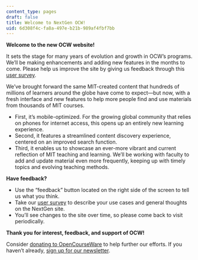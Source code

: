 ```yaml
---
content_type: pages
draft: false
title: Welcome to NextGen OCW!
uid: 6d308f4c-fa8a-497e-b21b-989af4fbf7bb
---
```

**Welcome to the new OCW website!**

It sets the stage for many years of evolution and growth in OCW’s programs. We’ll be making enhancements and adding new features in the months to come. Please help us improve the site by giving us feedback through this [user survey](https://mit.co1.qualtrics.com/jfe/form/SV_b2QdlmQmJ2KYCCW).

We’ve brought forward the same MIT-created content that hundreds of millions of learners around the globe have come to expect—but now, with a fresh interface and new features to help more people find and use materials from thousands of MIT courses.

- First, it’s mobile-optimized. For the growing global community that relies on phones for internet access, this opens up an entirely new learning experience.
- Second, it features a streamlined content discovery experience, centered on an improved search function.
- Third, it enables us to showcase an ever-more vibrant and current reflection of MIT teaching and learning. We’ll be working with faculty to add and update material even more frequently, keeping up with timely topics and evolving teaching methods.

**Have feedback?**

- Use the “feedback” button located on the right side of the screen to tell us what you think.
- Take our [user survey](https://mit.co1.qualtrics.com/jfe/form/SV_b2QdlmQmJ2KYCCW) to describe your use cases and general thoughts on the NextGen site.
- You’ll see changes to the site over time, so please come back to visit periodically. 

**Thank you for interest, feedback, and support of OCW!**

Consider [donating to OpenCourseWare](https://giving.mit.edu/give/to/ocw/?utm_source=ocw&utm_medium=nextgen&utm_campaign=20th) to help further our efforts. If you haven’t already, [sign up for our newsletter](https://ocw.mit.edu/subscribe/index.htm?utm_source=nextgenocw).
